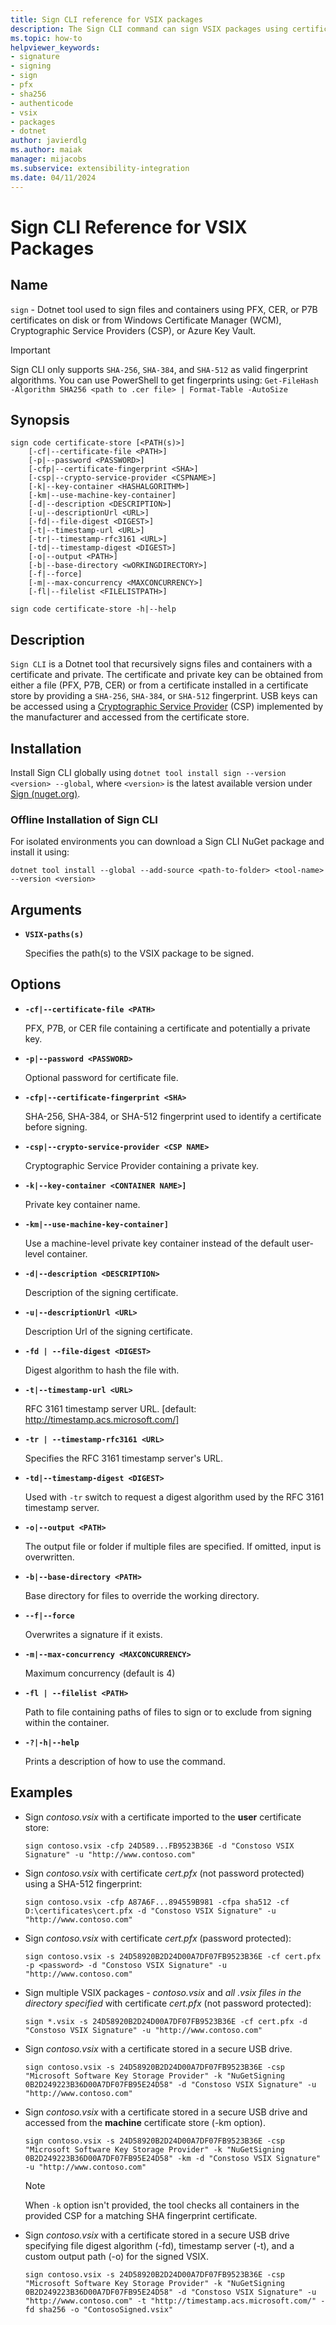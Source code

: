 ```yaml
---
title: Sign CLI reference for VSIX packages
description: The Sign CLI command can sign VSIX packages using certificates from PFX, Windows Certificate Manager (WCM), or Cryptographic Service Providers (CSP).
ms.topic: how-to
helpviewer_keywords:
- signature
- signing
- sign
- pfx
- sha256
- authenticode
- vsix
- packages
- dotnet
author: javierdlg
ms.author: maiak
manager: mijacobs
ms.subservice: extensibility-integration
ms.date: 04/11/2024
---
```


# Sign CLI Reference for VSIX Packages

## Name

`sign` - Dotnet tool used to sign files and containers using PFX, CER, or P7B certificates on disk or from Windows Certificate Manager (WCM), Cryptographic Service Providers (CSP), or Azure Key Vault.

> [!IMPORTANT]
> Sign CLI only supports `SHA-256`, `SHA-384`, and `SHA-512` as valid fingerprint algorithms. You can use PowerShell to get fingerprints using: `Get-FileHash -Algorithm SHA256 <path to .cer file> | Format-Table -AutoSize`

## Synopsis

```dotnetcli
sign code certificate-store [<PATH(s)>]
    [-cf|--certificate-file <PATH>]
    [-p|--password <PASSWORD>]
    [-cfp|--certificate-fingerprint <SHA>]
    [-csp|--crypto-service-provider <CSPNAME>]
    [-k|--key-container <HASHALGORITHM>]
    [-km|--use-machine-key-container]
    [-d|--description <DESCRIPTION>]
    [-u|--descriptionUrl <URL>]
    [-fd|--file-digest <DIGEST>]
    [-t|--timestamp-url <URL>]
    [-tr|--timestamp-rfc3161 <URL>]
    [-td|--timestamp-digest <DIGEST>]
    [-o|--output <PATH>]
    [-b|--base-directory <wORKINGDIRECTORY>]
    [-f|--force]
    [-m|--max-concurrency <MAXCONCURRENCY>]
    [-fl|--filelist <FILELISTPATH>]

sign code certificate-store -h|--help
```

## Description

`Sign CLI` is a Dotnet tool that recursively signs files and containers with a certificate and private. The certificate and private key can be obtained from either a file (PFX, P7B, CER) or from a certificate installed in a certificate store by providing a `SHA-256`, `SHA-384`, or `SHA-512` fingerprint. USB keys can be accessed using a [Cryptographic Service Provider](/windows/win32/seccrypto/cryptographic-service-providers) (CSP) implemented by the manufacturer and accessed from the certificate store.

## Installation
Install Sign CLI globally using `dotnet tool install sign --version <version> --global`, where `<version>` is the latest available version under [Sign (nuget.org)](https://www.nuget.org/packages/sign).

### Offline Installation of Sign CLI
For isolated environments you can download a Sign CLI NuGet package and install it using:

```dotnetcli
dotnet tool install --global --add-source <path-to-folder> <tool-name> --version <version>
```

## Arguments

- **`VSIX-paths(s)`**

  Specifies the path(s) to the VSIX package to be signed.

## Options

- **`-cf|--certificate-file <PATH>`**

   PFX, P7B, or CER file containing a certificate and potentially a private key.

- **`-p|--password <PASSWORD>`**

   Optional password for certificate file.

- **`-cfp|--certificate-fingerprint <SHA>`**

   SHA-256, SHA-384, or SHA-512 fingerprint used to identify a certificate before signing.

- **`-csp|--crypto-service-provider <CSP NAME>`**

   Cryptographic Service Provider containing a private key.

- **`-k|--key-container <CONTAINER NAME>]`**

   Private key container name.

- **`-km|--use-machine-key-container]`**

   Use a machine-level private key container instead of the default user-level container.

- **`-d|--description <DESCRIPTION>`**

   Description of the signing certificate.

- **`-u|--descriptionUrl <URL>`**

   Description Url of the signing certificate.

- **`-fd | --file-digest <DIGEST>`**

   Digest algorithm to hash the file with.
   
- **`-t|--timestamp-url <URL>`**

   RFC 3161 timestamp server URL. [default: http://timestamp.acs.microsoft.com/]

- **`-tr | --timestamp-rfc3161 <URL>`**

   Specifies the RFC 3161 timestamp server's URL.

- **`-td|--timestamp-digest <DIGEST>`**

  Used with `-tr` switch to request a digest algorithm used by the RFC 3161 timestamp server.

- **`-o|--output <PATH>`**

  The output file or folder if multiple files are specified. If omitted, input is overwritten.

- **`-b|--base-directory <PATH>`**

  Base directory for files to override the working directory.

- **`--f|--force`**

  Overwrites a signature if it exists.

- **`-m|--max-concurrency <MAXCONCURRENCY>`**

  Maximum concurrency (default is 4)

- **`-fl | --filelist <PATH>`**

  Path to file containing paths of files to sign or to exclude from signing within the container.

- **`-?|-h|--help`**

  Prints a description of how to use the command.

## Examples

- Sign *contoso.vsix* with a certificate imported to the **user** certificate store:

  ```dotnetcli
  sign contoso.vsix -cfp 24D589...FB9523B36E -d "Constoso VSIX Signature" -u "http://www.contoso.com"
  ```

- Sign *contoso.vsix* with certificate *cert.pfx* (not password protected) using a SHA-512 fingerprint:

  ```dotnetcli
  sign contoso.vsix -cfp A87A6F...894559B981 -cfpa sha512 -cf D:\certificates\cert.pfx -d "Constoso VSIX Signature" -u "http://www.contoso.com"
  ```

- Sign *contoso.vsix* with certificate *cert.pfx* (password protected):

  ```dotnetcli
  sign contoso.vsix -s 24D58920B2D24D00A7DF07FB9523B36E -cf cert.pfx -p <password> -d "Constoso VSIX Signature" -u "http://www.contoso.com"
  ```

- Sign multiple VSIX packages - *contoso.vsix* and *all .vsix files in the directory specified* with certificate *cert.pfx* (not password protected):

  ```dotnetcli
  sign *.vsix -s 24D58920B2D24D00A7DF07FB9523B36E -cf cert.pfx -d "Constoso VSIX Signature" -u "http://www.contoso.com"
  ```

- Sign *contoso.vsix* with a certificate stored in a secure USB drive.

  ```dotnetcli
  sign contoso.vsix -s 24D58920B2D24D00A7DF07FB9523B36E -csp "Microsoft Software Key Storage Provider" -k "NuGetSigning 0B2D249223B36D00A7DF07FB95E24D58" -d "Constoso VSIX Signature" -u "http://www.contoso.com"
  ```

- Sign *contoso.vsix* with a certificate stored in a secure USB drive and accessed from the **machine** certificate store (-km option).

  ```dotnetcli
  sign contoso.vsix -s 24D58920B2D24D00A7DF07FB9523B36E -csp "Microsoft Software Key Storage Provider" -k "NuGetSigning 0B2D249223B36D00A7DF07FB95E24D58" -km -d "Constoso VSIX Signature" -u "http://www.contoso.com"
  ```

  > [!NOTE]
  > When `-k` option isn't provided, the tool checks all containers in the provided CSP for a matching SHA fingerprint certificate.

- Sign *contoso.vsix* with a certificate stored in a secure USB drive specifying file digest algorithm (-fd), timestamp server (-t), and a custom output path (-o) for the signed VSIX.

  ```dotnetcli
  sign contoso.vsix -s 24D58920B2D24D00A7DF07FB9523B36E -csp "Microsoft Software Key Storage Provider" -k "NuGetSigning 0B2D249223B36D00A7DF07FB95E24D58" -d "Constoso VSIX Signature" -u "http://www.contoso.com" -t "http://timestamp.acs.microsoft.com/" -fd sha256 -o "ContosoSigned.vsix"
  ```